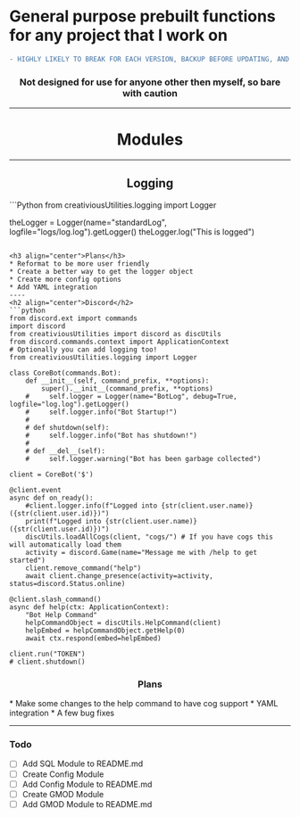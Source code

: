 # General purpose prebuilt functions for any project that I work on
```diff
- HIGHLY LIKELY TO BREAK FOR EACH VERSION, BACKUP BEFORE UPDATING, AND REQUIRE SPECIFIC VERSION IF YOU ARE TO USE THIS
```

<h3 align="center">Not designed for use for anyone other then myself, so bare with caution</h3>

-----

<h1 align="center">Modules</h1>

----
<h2 align="center">Logging</h2>
```Python
from creativiousUtilities.logging import Logger

theLogger = Logger(name="standardLog", logfile="logs/log.log").getLogger()
theLogger.log("This is logged")
```

<h3 align="center">Plans</h3>
* Reformat to be more user friendly
* Create a better way to get the logger object
* Create more config options
* Add YAML integration
----
<h2 align="center">Discord</h2>
```python
from discord.ext import commands
import discord
from creativiousUtilities import discord as discUtils
from discord.commands.context import ApplicationContext
# Optionally you can add logging too!
from creativiousUtilities.logging import Logger

class CoreBot(commands.Bot):
    def __init__(self, command_prefix, **options):
        super().__init__(command_prefix, **options)
    #     self.logger = Logger(name="BotLog", debug=True, logfile="log.log").getLogger()
    #     self.logger.info("Bot Startup!")
    # 
    # def shutdown(self):
    #     self.logger.info("Bot has shutdown!")
    # 
    # def __del__(self):
    #     self.logger.warning("Bot has been garbage collected")

client = CoreBot('$')

@client.event
async def on_ready():
    #client.logger.info(f"Logged into {str(client.user.name)} ({str(client.user.id)})")
    print(f"Logged into {str(client.user.name)} ({str(client.user.id)})")
    discUtils.loadAllCogs(client, "cogs/") # If you have cogs this will automatically load them
    activity = discord.Game(name="Message me with /help to get started")
    client.remove_command("help")
    await client.change_presence(activity=activity, status=discord.Status.online)

@client.slash_command()
async def help(ctx: ApplicationContext):
    "Bot Help Command"
    helpCommandObject = discUtils.HelpCommand(client)
    helpEmbed = helpCommandObject.getHelp(0)
    await ctx.respond(embed=helpEmbed)

client.run("TOKEN")
# client.shutdown()
```
<h3 align="center">Plans</h3>
* Make some changes to the help command to have cog support
* YAML integration
* A few bug fixes

-----

### Todo

- [ ] Add SQL Module to README.md
- [ ] Create Config Module
- [ ] Add Config Module to README.md
- [ ] Create GMOD Module
- [ ] Add GMOD Module to README.md
